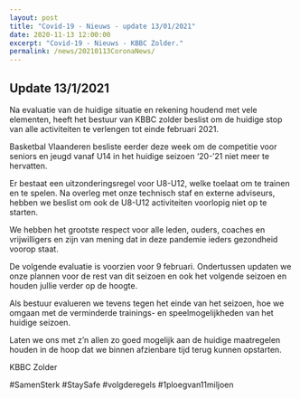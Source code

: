 ```yaml
---
layout: post
title: "Covid-19 - Nieuws - update 13/01/2021"
date: 2020-11-13 12:00:00
excerpt: "Covid-19 - Nieuws - KBBC Zolder."
permalink: /news/20210113CoronaNews/
---
```


## Update 13/1/2021

Na evaluatie van de huidige situatie en rekening houdend met vele elementen, heeft het bestuur van KBBC zolder beslist om de huidige stop van alle activiteiten te verlengen tot einde februari 2021.  

Basketbal Vlaanderen besliste eerder deze week om de competitie voor seniors en jeugd vanaf U14 in het huidige seizoen ‘20-’21 niet meer te hervatten.  

Er bestaat een uitzonderingsregel voor U8-U12, welke toelaat om te trainen en te spelen. Na overleg met onze technisch staf en externe adviseurs, hebben we beslist om ook de U8-U12 activiteiten voorlopig niet op te starten.  

We hebben het grootste respect voor alle leden, ouders, coaches en vrijwilligers en zijn van mening dat in deze pandemie ieders gezondheid voorop staat.  

De volgende evaluatie is voorzien voor 9 februari. Ondertussen updaten we onze plannen voor de rest van dit seizoen en ook het volgende seizoen en houden jullie verder op de hoogte.  

Als bestuur evalueren we tevens tegen het einde van het seizoen, hoe we omgaan met de verminderde trainings- en speelmogelijkheden van het huidige seizoen.  

Laten we ons met z’n allen zo goed mogelijk aan de huidige maatregelen houden in de hoop dat we binnen afzienbare tijd terug kunnen opstarten.  


KBBC Zolder  


#SamenSterk #StaySafe #volgderegels #1ploegvan11miljoen
